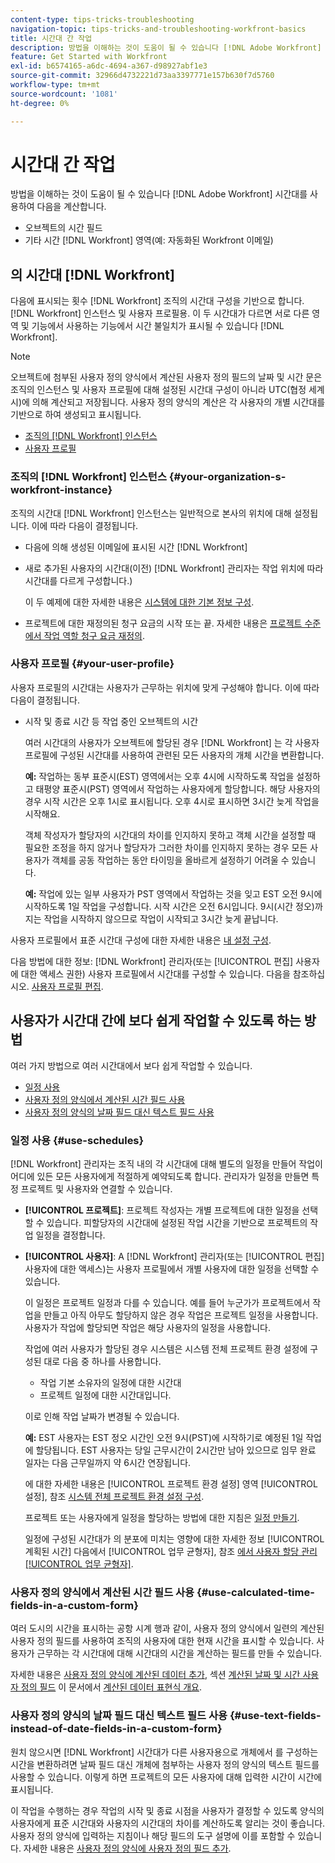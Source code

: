 ```yaml
---
content-type: tips-tricks-troubleshooting
navigation-topic: tips-tricks-and-troubleshooting-workfront-basics
title: 시간대 간 작업
description: 방법을 이해하는 것이 도움이 될 수 있습니다 [!DNL Adobe Workfront] 시간대를 사용하여 이메일과 같은 다른 영역의 오브젝트 및 시간에 대한 시간 필드를 계산합니다.
feature: Get Started with Workfront
exl-id: b6574165-a6dc-4694-a367-d98927abf1e3
source-git-commit: 32966d4732221d73aa3397771e157b630f7d5760
workflow-type: tm+mt
source-wordcount: '1081'
ht-degree: 0%

---
```


# 시간대 간 작업

방법을 이해하는 것이 도움이 될 수 있습니다 [!DNL Adobe Workfront] 시간대를 사용하여 다음을 계산합니다.

* 오브젝트의 시간 필드
* 기타 시간 [!DNL Workfront] 영역(예: 자동화된 Workfront 이메일)

## 의 시간대 [!DNL Workfront]

다음에 표시되는 횟수 [!DNL Workfront] 조직의 시간대 구성을 기반으로 합니다. [!DNL Workfront] 인스턴스 및 사용자 프로필용. 이 두 시간대가 다르면 서로 다른 영역 및 기능에서 사용하는 기능에서 시간 불일치가 표시될 수 있습니다 [!DNL Workfront].

>[!NOTE]
>
>오브젝트에 첨부된 사용자 정의 양식에서 계산된 사용자 정의 필드의 날짜 및 시간 문은 조직의 인스턴스 및 사용자 프로필에 대해 설정된 시간대 구성이 아니라 UTC(협정 세계시)에 의해 계산되고 저장됩니다. 사용자 정의 양식의 계산은 각 사용자의 개별 시간대를 기반으로 하여 생성되고 표시됩니다.

* [조직의 [!DNL Workfront] 인스턴스](#your-organization-s-workfront-instance)
* [사용자 프로필](#your-user-profile)

### 조직의 [!DNL Workfront] 인스턴스 {#your-organization-s-workfront-instance}

조직의 시간대 [!DNL Workfront] 인스턴스는 일반적으로 본사의 위치에 대해 설정됩니다. 이에 따라 다음이 결정됩니다.

* 다음에 의해 생성된 이메일에 표시된 시간 [!DNL Workfront]
* 새로 추가된 사용자의 시간대(이전) [!DNL Workfront] 관리자는 작업 위치에 따라 시간대를 다르게 구성합니다.)

  이 두 예제에 대한 자세한 내용은 [시스템에 대한 기본 정보 구성](../../administration-and-setup/get-started-wf-administration/configure-basic-info.md).

* 프로젝트에 대한 재정의된 청구 요금의 시작 또는 끝. 자세한 내용은 [프로젝트 수준에서 작업 역할 청구 요금 재정의](../../manage-work/projects/project-finances/override-job-role-billing-rates-at-the-project-level.md).

### 사용자 프로필 {#your-user-profile}

사용자 프로필의 시간대는 사용자가 근무하는 위치에 맞게 구성해야 합니다. 이에 따라 다음이 결정됩니다.

<!--
* The time shown in your outgoing [!DNL Workfront] email messages
[NOTE FROM LISA: Saeid that dates/times shown in emails are more complicated than how it is described in the article so we decided to comment out this line.]
-->
* 시작 및 종료 시간 등 작업 중인 오브젝트의 시간

  여러 시간대의 사용자가 오브젝트에 할당된 경우 [!DNL Workfront] 는 각 사용자 프로필에 구성된 시간대를 사용하여 관련된 모든 사용자의 개체 시간을 변환합니다.

  **예:** 작업하는 동부 표준시(EST) 영역에서는 오후 4시에 시작하도록 작업을 설정하고 태평양 표준시(PST) 영역에서 작업하는 사용자에게 할당합니다. 해당 사용자의 경우 시작 시간은 오후 1시로 표시됩니다. 오후 4시로 표시하면 3시간 늦게 작업을 시작해요.

  객체 작성자가 할당자의 시간대의 차이를 인지하지 못하고 객체 시간을 설정할 때 필요한 조정을 하지 않거나 할당자가 그러한 차이를 인지하지 못하는 경우 모든 사용자가 객체를 공동 작업하는 동안 타이밍을 올바르게 설정하기 어려울 수 있습니다.

  **예:** 작업에 있는 일부 사용자가 PST 영역에서 작업하는 것을 잊고 EST 오전 9시에 시작하도록 1일 작업을 구성합니다. 시작 시간은 오전 6시입니다. 9시(시간 정오)까지는 작업을 시작하지 않으므로 작업이 시작되고 3시간 늦게 끝납니다.

사용자 프로필에서 표준 시간대 구성에 대한 자세한 내용은 [내 설정 구성](../../workfront-basics/manage-your-account-and-profile/configuring-your-user-profile/configure-my-settings.md).

다음 방법에 대한 정보: [!DNL Workfront] 관리자(또는 [!UICONTROL 편집] 사용자에 대한 액세스 권한) 사용자 프로필에서 시간대를 구성할 수 있습니다. 다음을 참조하십시오. [사용자 프로필 편집](../../administration-and-setup/add-users/create-and-manage-users/edit-a-users-profile.md).

## 사용자가 시간대 간에 보다 쉽게 작업할 수 있도록 하는 방법

여러 가지 방법으로 여러 시간대에서 보다 쉽게 작업할 수 있습니다.

* [일정 사용](#use-schedules)
* [사용자 정의 양식에서 계산된 시간 필드 사용](#use-calculated-time-fields-in-a-custom-form)
* [사용자 정의 양식의 날짜 필드 대신 텍스트 필드 사용](#use-text-fields-instead-of-date-fields-in-a-custom-form)

### 일정 사용 {#use-schedules}

[!DNL Workfront] 관리자는 조직 내의 각 시간대에 대해 별도의 일정을 만들어 작업이 어디에 있든 모든 사용자에게 적절하게 예약되도록 합니다. 관리자가 일정을 만들면 특정 프로젝트 및 사용자와 연결할 수 있습니다.

* **[!UICONTROL 프로젝트]**: 프로젝트 작성자는 개별 프로젝트에 대한 일정을 선택할 수 있습니다. 피할당자의 시간대에 설정된 작업 시간을 기반으로 프로젝트의 작업 일정을 결정합니다.
* **[!UICONTROL 사용자]**: A [!DNL Workfront] 관리자(또는 [!UICONTROL 편집] 사용자에 대한 액세스)는 사용자 프로필에서 개별 사용자에 대한 일정을 선택할 수 있습니다.

  이 일정은 프로젝트 일정과 다를 수 있습니다. 예를 들어 누군가가 프로젝트에서 작업을 만들고 아직 아무도 할당하지 않은 경우 작업은 프로젝트 일정을 사용합니다. 사용자가 작업에 할당되면 작업은 해당 사용자의 일정을 사용합니다.

  작업에 여러 사용자가 할당된 경우 시스템은 시스템 전체 프로젝트 환경 설정에 구성된 대로 다음 중 하나를 사용합니다.

   * 작업 기본 소유자의 일정에 대한 시간대
   * 프로젝트 일정에 대한 시간대입니다.

  이로 인해 작업 날짜가 변경될 수 있습니다.

  **예:** EST 사용자는 EST 정오 시간인 오전 9시(PST)에 시작하기로 예정된 1일 작업에 할당됩니다. EST 사용자는 당일 근무시간이 2시간만 남아 있으므로 임무 완료 일자는 다음 근무일까지 약 6시간 연장됩니다.

  에 대한 자세한 내용은 [!UICONTROL 프로젝트 환경 설정] 영역 [!UICONTROL 설정], 참조 [시스템 전체 프로젝트 환경 설정 구성](../../administration-and-setup/set-up-workfront/configure-system-defaults/set-project-preferences.md).

  프로젝트 또는 사용자에게 일정을 할당하는 방법에 대한 지침은 [일정 만들기](../../administration-and-setup/set-up-workfront/configure-timesheets-schedules/create-schedules.md).

  일정에 구성된 시간대가 의 분포에 미치는 영향에 대한 자세한 정보 [!UICONTROL 계획된 시간] 다음에서 [!UICONTROL 업무 균형자], 참조 [에서 사용자 할당 관리 [!UICONTROL 업무 균형자]](../../resource-mgmt/workload-balancer/manage-user-allocations-workload-balancer.md).


### 사용자 정의 양식에서 계산된 시간 필드 사용 {#use-calculated-time-fields-in-a-custom-form}

여러 도시의 시간을 표시하는 공항 시계 행과 같이, 사용자 정의 양식에서 일련의 계산된 사용자 정의 필드를 사용하여 조직의 사용자에 대한 현재 시간을 표시할 수 있습니다. 사용자가 근무하는 각 시간대에 대해 시간대의 시간을 계산하는 필드를 만들 수 있습니다.

자세한 내용은 [사용자 정의 양식에 계산된 데이터 추가](../../administration-and-setup/customize-workfront/create-manage-custom-forms/add-calculated-data-to-custom-form.md), 섹션 [계산된 날짜 및 시간 사용자 정의 필드](../../reports-and-dashboards/reports/calc-cstm-data-reports/calculated-data-expressions.md#date) 이 문서에서 [계산된 데이터 표현식 개요](../../reports-and-dashboards/reports/calc-cstm-data-reports/calculated-data-expressions.md).

### 사용자 정의 양식의 날짜 필드 대신 텍스트 필드 사용 {#use-text-fields-instead-of-date-fields-in-a-custom-form}

원치 않으시면 [!DNL Workfront] 시간대가 다른 사용자용으로 개체에서 를 구성하는 시간을 변환하려면 날짜 필드 대신 개체에 첨부하는 사용자 정의 양식의 텍스트 필드를 사용할 수 있습니다. 이렇게 하면 프로젝트의 모든 사용자에 대해 입력한 시간이 시간에 표시됩니다.

이 작업을 수행하는 경우 작업의 시작 및 종료 시점을 사용자가 결정할 수 있도록 양식의 사용자에게 표준 시간대와 사용자의 시간대의 차이를 계산하도록 알리는 것이 좋습니다. 사용자 정의 양식에 입력하는 지침이나 해당 필드의 도구 설명에 이를 포함할 수 있습니다. 자세한 내용은 [사용자 정의 양식에 사용자 정의 필드 추가](../../administration-and-setup/customize-workfront/create-manage-custom-forms/add-a-custom-field-to-a-custom-form.md).

